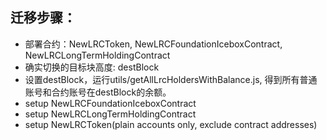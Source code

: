 ## 迁移步骤：

* 部署合约：NewLRCToken, NewLRCFoundationIceboxContract, NewLRCLongTermHoldingContract
* 确实切换的目标块高度: destBlock
* 设置destBlock，运行utils/getAllLrcHoldersWithBalance.js, 得到所有普通账号和合约账号在destBlock的余额。
* setup NewLRCFoundationIceboxContract
* setup NewLRCLongTermHoldingContract
* setup NewLRCToken(plain accounts only, exclude contract addresses)
